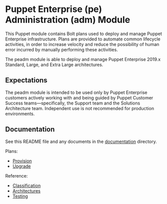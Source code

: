 # Puppet Enterprise (pe) Administration (adm) Module

This Puppet module contains Bolt plans used to deploy and manage Puppet Enterprise infrastructure. Plans are provided to automate common lifecycle activities, in order to increase velocity and reduce the possibility of human error incurred by manually performing these activities.

The peadm module is able to deploy and manage Puppet Enterprise 2019.x Standard, Large, and Extra Large architectures.

## Expectations

The peadm module is intended to be used only by Puppet Enterprise customers actively working with and being guided by Puppet Customer Success teams—specifically, the Support team and the Solutions Architecture team. Independent use is not recommended for production environments.

## Documentation

See this README file and any documents in the [documentation](documentation) directory.

Plans:

* [Provision](documentation/provision.md)
* [Upgrade](documentation/upgrade.md)

Reference:

* [Classification](documentation/classification.md)
* [Architectures](documentation/architectures.md)
* [Testing](documentation/pre_post_checks.md)
